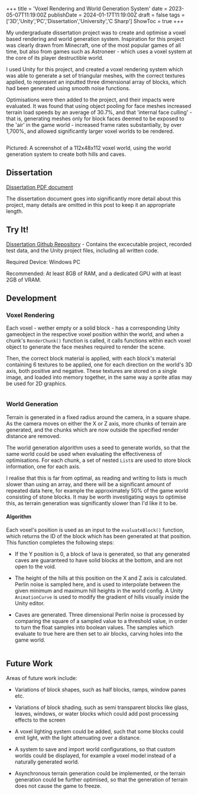 +++
title = 'Voxel Rendering and World Generation System'
date = 2023-05-07T11:19:00Z
publishDate = 2024-01-17T11:19:00Z
draft = false
tags = ['3D','Unity','PC','Dissertation','University','C Sharp']
ShowToc = true
+++

My undergraduate dissertation project was to create and optimise a voxel based rendering and world generation system. Inspiration for this project was clearly drawn from Minecraft, one of the most popular games of all time, but also from games such as Astroneer - which uses a voxel system at the core of its player destructible world.

I used Unity for this project, and created a voxel rendering system which was able to generate a set of triangular meshes, with the correct textures applied, to represent an inputted three dimensional array of blocks, which had been generated using smooth noise functions.

Optimisations were then added to the project, and their impacts were evaluated. It was found that using object pooling for face meshes increased terrain load speeds by an average of 30.7%, and that 'internal face culling' - that is, generating meshes only for block faces deemed to be exposed to the 'air' in the game world - increased frame rates substantially, by over 1,700%, and allowed significantly larger voxel worlds to be rendered.

<img title="" src="https://i.imgur.com/ZED5342.png" alt="">

Pictured: A screenshot of a 112x48x112 voxel world, using the world generation system to create both hills and caves.

## Dissertation

[Dissertation PDF document](https://github.com/CharlieHart0/VoxelDissertation/blob/main/Charlie_Hart_Dissertation.pdf)

The dissertation document goes into significantly more detail about this project, many details are omitted in this post to keep it an appropriate length.

## Try It!

[Dissertation Github Repository](https://github.com/CharlieHart0/VoxelDissertation) - Contains the excecutable project, recorded test data, and the Unity project files, including all written code.

Required Device: Windows PC 

Recommended: At least 8GB of RAM, and a dedicated GPU with at least 2GB of VRAM.

## Development

### Voxel Rendering

Each voxel - wether empty or a solid block - has a corresponding Unity gameobject in the respective voxel position within the world, and when a chunk's `RenderChunk()` function is called, it calls functions within each voxel object to generate the face meshes required to render the scene. 

Then, the correct block material is applied, with each block's material containing 6 textures to be applied, one for each direction on the world's 3D axis, both positive and negative. These textures are stored on a single image, and loaded into memory together, in the same way a sprite atlas may be used for 2D graphics.

<img title="" src="https://i.imgur.com/djnyScP.png" alt="">

### World Generation

Terrain is generated in a fixed radius around the camera, in a square shape. As the camera moves on either the X or Z axis, more chunks of terrain are generated, and the chunks which are now outside the specified render distance are removed.

The world generation algorithm uses a seed to generate worlds, so that the same world could be used when evaluating the effectiveness of optimisations. For each chunk, a set of nested `List`s are used to store block information, one for each axis. 

I realise that this is far from optimal, as reading and writing to lists is much slower than using an array, and there will be a significant amount of repeated data here, for example the approximately 50% of the game world consisting of stone blocks. It may be worth investigating ways to optimise this, as terrain generation was significantly slower than I'd like it to be.

#### Algorithm

Each voxel's position is used as an input to the `evaluateBlock()` function, which returns the ID of the block which has been generated at that position. This function completes the following steps:

- If the Y position is 0, a block of lava is generated, so that any generated caves are guaranteed to have solid blocks at the bottom, and are not open to the void.

- The height of the hills at this position on the X and Z axis is calculated. Perlin noise is sampled here, and is used to interpolate between the given minimum and maximum hill heights in the world config. A Unity `AnimationCurve` is used to modify the gradient of hills visually inside the Unity editor.

- Caves are generated. Three dimensional Perlin noise is processed by comparing the square of a sampled value to a threshold value, in order to turn the float samples into boolean values. The samples which evaluate to true here are then set to air blocks, carving holes into the game world.

<img title="" src="https://i.imgur.com/GTy34BH.png" alt="">

## Future Work

Areas of future work include:

- Variations of block shapes, such as half blocks, ramps, window panes etc.

- Variations of block shading, such as semi transparent blocks like glass, leaves, windows, or water blocks which could add post processing effects to the screen

- A voxel lighting system could be added, such that some blocks could emit light, with the light attenuating over a distance.

- A system to save and import world configurations, so that custom worlds could be displayed, for example a voxel model instead of a naturally generated world.

- Asynchronous terrain generation could be implemented, or the terrain generation could be further optimised, so that the generation of terrain does not cause the game to freeze.

### 
